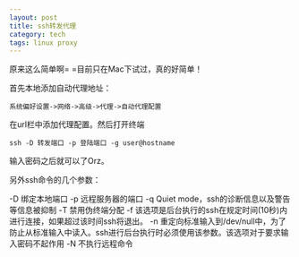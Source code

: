 ```yaml
---
layout: post
title: ssh转发代理
category: tech
tags: linux proxy
---
```


原来这么简单啊= =目前只在Mac下试过，真的好简单！

首先本地添加自动代理地址：

	系统偏好设置->网络->高级->代理->自动代理配置

在url栏中添加代理配置。然后打开终端

	ssh -D 转发端口 -p 登陆端口 -g user@hostname

输入密码之后就可以了Orz。



另外ssh命令的几个参数：

-D 绑定本地端口
-p 远程服务器的端口
-q Quiet mode，ssh的诊断信息以及警告等信息被抑制
-T 禁用伪终端分配
-f 该选项是后台执行的ssh在规定时间(10秒)内进行连接，如果超过该时间ssh将退出。
-n 重定向标准输入到/dev/null中，为了防止从标准输入中读入。ssh进行后台执行时必须使用该参数。该选项对于要求输入密码不起作用
-N 不执行远程命令